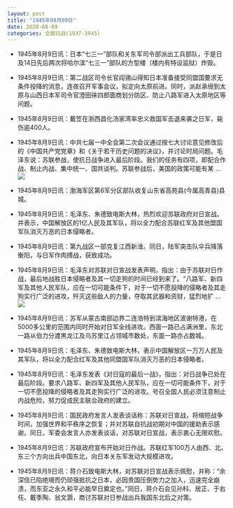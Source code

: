 ```yaml
---
layout: post
title: "1945年08月09日"
date: 2020-08-09
categories: 全面抗战(1937-1945)
---
```


<meta name="referrer" content="no-referrer" />

- 1945年8月9日讯：日本“七三一”部队和关东军司令部派出工兵部队，于是日及14日先后两次将哈尔滨“七三一”部队的方型楼（楼内有特设监狱）炸毁。 

- 1945年8月9日讯：第二战区司令长官阎锡山得知日本准备接受同盟国要求无条件投降的消息，连夜召开军事会议，拟定向太原前进。同时，派赵承绶到太原与山西日本军司令官澄田徕四郎面商划分防区、防止八路军进入太原地区等问题。 

- 1945年8月9日讯：戴笠在浙西昌化汤家湾率忠义救国军击退来袭之日军，毙伤逾400人。 

- 1945年8月9日讯：中共七届一中全会第二次会议通过按七大讨论意见修改后的《中国共产党党章》和《关于若干历史问题的决议》，并讨论时局问题。毛泽东说：苏联参战，使抗日战争进入最后阶段。我们的任务有四项，即配合作战、制止内战、集中统一、国共谈判。苏联参战后，美国的政策可能有某 ... <br/><img src="https://wx2.sinaimg.cn/large/aca367d8ly1ghkowht5s4j20c809zdfw.jpg" />

- 1945年8月9日讯：渤海军区第6军分区部队收复山东省高苑县(今属高青县)县城。 

- 1945年8月9日讯：毛泽东、朱德致电斯大林，热烈欢迎苏联政府对日宣战。并表示，中国解放区的1亿人民及其军队，将以全力配合苏联红军及其他盟国军队消灭万恶的日本侵略者。 

- 1945年8月9日讯：第九战区一部克复江西新淦。同日，陆军突击队伞兵降落衡阳，与日军作肉搏战，获致成功。 

- 1945年8月9日讯：毛泽东对苏联对日宣战发表声明，指出：由于苏联对日作战，最后地战胜日本侵略者及其一切走狗的时间已经到来了。“八路军、新四军及其他人民军队，应在一切可能条件下，对于一切不愿投降的侵略者及其走狗实行广泛的进攻，歼灭这些敌人的力量，夺取其武器和资财，猛烈地扩 ... <br/><img src="https://wx2.sinaimg.cn/large/aca367d8ly1ghkegu695oj20c809zdfw.jpg" />

- 1945年8月9日讯：苏军从蒙古南部边界二连浩特到滨海地区波谢特港，在5000多公里的范围内同时开始对日军全线进攻。西面一路已占满洲里，东北一路从伯力分渡黑龙江及乌苏里江占领城市数处，东面一路亦占数城。 

- 1945年8月9日讯：毛泽东、朱德致电斯大林，表示中国解放区一万万人民及其军队，将以全力配合红军及其他同盟国军队消灭万恶的日本侵略者。 

- 1945年8月9日讯：毛泽东发表《对日寇的最后一战》，指出：对日战争已处在最后阶段。要求八路军、新四军及其他人民军队，应在一切可能条件下，对于一切不愿投降的侵略者及其走狗实行广泛的进攻。号召全国人民必须注意制止内战危险，努力促成民主联合政府的建立。 

- 1945年8月9日讯：国民政府发言人发表谈话称：苏联对日宣战，将缩短战争时间，加强世界和平秩序之恢复；并对苏联自抗战初期对中国的援助表示感谢。同日，军委会发言人亦发表谈话，对苏联对日宣战，表示衷心无限欢慰。 

- 1945年8月9日讯：苏联政府宣布开始对日作战。苏联红军100万人由西、北、东三个方向出兵中国东北，向日本关东军发动大规模进攻。 

- 1945年8月9日讯：蒋介石致电斯大林，对苏联对日宣战表示佩慰，并称：“余深信已陷绝境而仍顽强抵抗之日本，必因贵国压倒势力之加入，迅速完全崩溃，而东亚之永久和平必能早日奠定也。”同日，蒋介石会见孙科、居正、于右任、戴季陶、翁文灏，商讨苏联对日参战出兵我国东北后之对策。 

